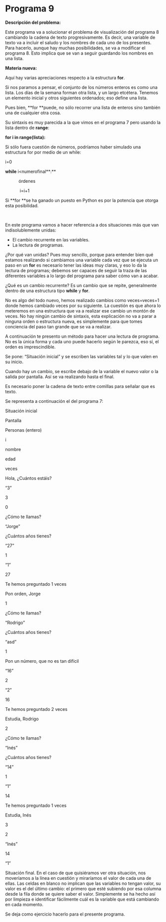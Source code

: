 
# Programa 9

**Descripción del problema:**

Este programa va a solucionar el problema de visualización del programa 8 cambiando la cadena de texto progresivamente. Es decir, una variable de texto va a incluir el saludo y los nombres de cada uno de los presentes. Para hacerlo, aunque hay muchas posibilidades, se va a modificar el programa 8. Esto implica que se van a seguir guardando los nombres en una lista.

**Materia nueva:**

Aquí hay varias apreciaciones respecto a la estructura **for**. 

Si nos paramos a pensar, el conjunto de los números enteros es como una lista. Los días de la semana forman otra lista, y un largo etcétera. Tenemos un elemento inicial y otros siguientes ordenados; eso define una lista.

Pues bien, **for **puede, no sólo recorrer una lista de enteros sino también una de cualquier otra cosa.



Su sintaxis es muy parecida a la que vimos en el programa 7 pero usando la lista dentro de **range**:

**for i in range(**lista**):**<br />



Si sólo fuera cuestión de números, podríamos haber simulado una estructura for por medio de un while:

i=0

**while** i&lt;numerofinal**:**

           órdenes

            i=i+1

Si **for **se ha ganado un puesto en Python es por la potencia que otorga esta posibilidad.

 

En este programa vamos a hacer referencia a dos situaciones más que van indisolublemente unidas:

- El cambio recurrente en las variables.
- La lectura de programas.

¿Por qué van unidas? Pues muy sencillo, porque para entender bien qué estamos realizando si cambiamos una variable cada vez que se ejecuta un paso en un **for** es necesario tener las ideas muy claras, y eso lo da la lectura de programas; debemos ser capaces de seguir la traza de las diferentes variables a lo largo del programa para saber cómo van a acabar.

¿Qué es un cambio recurrente? Es un cambio que se repite, generalmente dentro de una estructura tipo **while** y **for**.



No es algo del todo nuevo, hemos realizado cambios como veces=veces+1 donde hemos cambiado veces por su siguiente. La cuestión es que ahora lo meteremos en una estructura que va a realizar ese cambio un montón de veces. No hay ningún cambio de sintaxis, esta explicación no va a parar a ninguna orden o estructura nueva, es simplemente para que tomes conciencia del paso tan grande que se va a realizar.

A continuación te presento un método para hacer una lectura de programa. No es la única forma y cada uno puede hacerlo según le parezca, eso sí, el orden es imprescindible. 

Se pone: “Situación inicial” y se escriben las variables tal y lo que valen en su inicio.

Cuando hay un cambio, se escribe debajo de la variable el nuevo valor o la salida por pantalla. Así se va realizando hasta el final.

Es necesario poner la cadena de texto entre comillas para señalar que es texto.

Se representa a continuación el del programa 7:

Situación inicial

Pantalla

Personas (entero)

i

nombre

edad

veces

Hola, ¿Cuántos estáis?

“3”











3













0



















¿Cómo te llamas?





“Jorge”

















¿Cuántos años tienes?







“27”













1











“1”









27















Te hemos preguntado 1 veces











Pon orden, Jorge



1



















¿Cómo te llamas?





“Rodrigo”

















¿Cuántos años tienes?







“asd”













1













Pon un número, que no es tan difícil







“16”













2











“2”









16















Te hemos preguntado 2 veces











Estudia, Rodrigo



2



















¿Cómo te llamas?





“Inés”

















¿Cuántos años tienes?







“14”













1











“1”









14















Te hemos preguntado 1 veces











Estudia, Inés

3

2

“Inés”

14

“1”


<td colspan="6" width="557" valign="TOP" bgcolor="#ffffff">Situación final. En el caso de que quisiéramos ver otra situación, nos moveríamos a la línea en cuestión y miraríamos el valor de cada una de ellas. Las celdas en blanco no implican que las variables no tengan valor, su valor es el del último cambio: el primero que esté subiendo por esa columna desde la fila donde se quiere saber el valor. Simplemente se ha hecho así por limpieza e identificar fácilmente cuál es la variable que está cambiando en cada momento.</td>

Se deja como ejercicio hacerlo para el presente programa.

